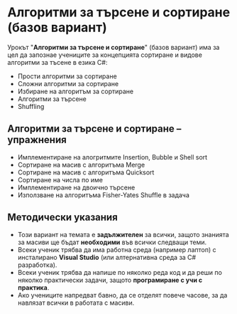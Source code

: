 # Алгоритми за търсене и сортиране (базов вариант)

Урокът "**Алгоритми за търсене и сортиране**" (базов вариант) има за цел да запознае учениците за концепцията сортиране и видове алгоритми за тъсене в езика C#:
  - Прости алгоритми за сортиране
  - Сложни алгоритми за сортиране
  - Избиране на алгоритъм за сортиране
  - Алгоритми за търсене
  - Shuffling

##  Алгоритми за търсене и сортиране – упражнения
  - Имплементиране на алогритмите Insertion, Bubble и Shell sort
  - Сортиране на масив с алгоритъма Merge
  - Сортиране на масив с алгоритъма Quicksort
  - Сортиране на числа по име
  - Имплементиране на двоично търсене
  - Използване на алгоритъма Fisher-Yates Shuffle в задача
## Методически указания
  - Този вариант на темата е **задължителен** за всички, защото знанията за масиви ще бъдат **необходими** във всички следващи теми.
  - Всеки ученик трябва да има работна среда (например лаптоп) с инсталирано **Visual Studio** (или алтернативна среда за C# разработка).
  - Всеки ученик трябва да напише по няколко реда код и да реши по няколко практически задачи, защото **програмиране с учи с практика**.
  - Ако учениците напредват бавно, да се отделят повече часове, за да навлязат всички в работата с масиви.
